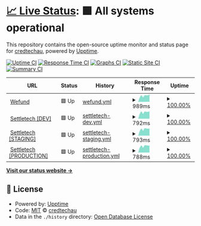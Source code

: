 # [📈 Live Status](https://credtechau.github.io/credtech-monitor): <!--live status--> **🟩 All systems operational**

This repository contains the open-source uptime monitor and status page for [credtechau](https://credtechau.github.io/credtech-monitor), powered by [Upptime](https://github.com/upptime/upptime).

[![Uptime CI](https://github.com/credtechau/credtech-monitor/workflows/Uptime%20CI/badge.svg)](https://github.com/credtechau/credtech-monitor/actions?query=workflow%3A%22Uptime+CI%22)
[![Response Time CI](https://github.com/credtechau/credtech-monitor/workflows/Response%20Time%20CI/badge.svg)](https://github.com/credtechau/credtech-monitor/actions?query=workflow%3A%22Response+Time+CI%22)
[![Graphs CI](https://github.com/credtechau/credtech-monitor/workflows/Graphs%20CI/badge.svg)](https://github.com/credtechau/credtech-monitor/actions?query=workflow%3A%22Graphs+CI%22)
[![Static Site CI](https://github.com/credtechau/credtech-monitor/workflows/Static%20Site%20CI/badge.svg)](https://github.com/credtechau/credtech-monitor/actions?query=workflow%3A%22Static+Site+CI%22)
[![Summary CI](https://github.com/credtechau/credtech-monitor/workflows/Summary%20CI/badge.svg)](https://github.com/credtechau/credtech-monitor/actions?query=workflow%3A%22Summary+CI%22)

<!--start: status pages-->
<!-- This summary is generated by Upptime (https://github.com/upptime/upptime) -->
<!-- Do not edit this manually, your changes will be overwritten -->
<!-- prettier-ignore -->
| URL | Status | History | Response Time | Uptime |
| --- | ------ | ------- | ------------- | ------ |
| <img alt="" src="https://favicons.githubusercontent.com/platform.wefund.io" height="13"> [Wefund](https://platform.wefund.io/login) | 🟩 Up | [wefund.yml](https://github.com/credtechau/credtech-monitor/commits/HEAD/history/wefund.yml) | <details><summary><img alt="Response time graph" src="./graphs/wefund/response-time-week.png" height="20"> 989ms</summary><br><a href="https://credtechau.github.io/credtech-monitor/history/wefund"><img alt="Response time 925" src="https://img.shields.io/endpoint?url=https%3A%2F%2Fraw.githubusercontent.com%2Fcredtechau%2Fcredtech-monitor%2FHEAD%2Fapi%2Fwefund%2Fresponse-time.json"></a><br><a href="https://credtechau.github.io/credtech-monitor/history/wefund"><img alt="24-hour response time 931" src="https://img.shields.io/endpoint?url=https%3A%2F%2Fraw.githubusercontent.com%2Fcredtechau%2Fcredtech-monitor%2FHEAD%2Fapi%2Fwefund%2Fresponse-time-day.json"></a><br><a href="https://credtechau.github.io/credtech-monitor/history/wefund"><img alt="7-day response time 989" src="https://img.shields.io/endpoint?url=https%3A%2F%2Fraw.githubusercontent.com%2Fcredtechau%2Fcredtech-monitor%2FHEAD%2Fapi%2Fwefund%2Fresponse-time-week.json"></a><br><a href="https://credtechau.github.io/credtech-monitor/history/wefund"><img alt="30-day response time 967" src="https://img.shields.io/endpoint?url=https%3A%2F%2Fraw.githubusercontent.com%2Fcredtechau%2Fcredtech-monitor%2FHEAD%2Fapi%2Fwefund%2Fresponse-time-month.json"></a><br><a href="https://credtechau.github.io/credtech-monitor/history/wefund"><img alt="1-year response time 925" src="https://img.shields.io/endpoint?url=https%3A%2F%2Fraw.githubusercontent.com%2Fcredtechau%2Fcredtech-monitor%2FHEAD%2Fapi%2Fwefund%2Fresponse-time-year.json"></a></details> | <details><summary><a href="https://credtechau.github.io/credtech-monitor/history/wefund">100.00%</a></summary><a href="https://credtechau.github.io/credtech-monitor/history/wefund"><img alt="All-time uptime 99.91%" src="https://img.shields.io/endpoint?url=https%3A%2F%2Fraw.githubusercontent.com%2Fcredtechau%2Fcredtech-monitor%2FHEAD%2Fapi%2Fwefund%2Fuptime.json"></a><br><a href="https://credtechau.github.io/credtech-monitor/history/wefund"><img alt="24-hour uptime 100.00%" src="https://img.shields.io/endpoint?url=https%3A%2F%2Fraw.githubusercontent.com%2Fcredtechau%2Fcredtech-monitor%2FHEAD%2Fapi%2Fwefund%2Fuptime-day.json"></a><br><a href="https://credtechau.github.io/credtech-monitor/history/wefund"><img alt="7-day uptime 100.00%" src="https://img.shields.io/endpoint?url=https%3A%2F%2Fraw.githubusercontent.com%2Fcredtechau%2Fcredtech-monitor%2FHEAD%2Fapi%2Fwefund%2Fuptime-week.json"></a><br><a href="https://credtechau.github.io/credtech-monitor/history/wefund"><img alt="30-day uptime 100.00%" src="https://img.shields.io/endpoint?url=https%3A%2F%2Fraw.githubusercontent.com%2Fcredtechau%2Fcredtech-monitor%2FHEAD%2Fapi%2Fwefund%2Fuptime-month.json"></a><br><a href="https://credtechau.github.io/credtech-monitor/history/wefund"><img alt="1-year uptime 99.91%" src="https://img.shields.io/endpoint?url=https%3A%2F%2Fraw.githubusercontent.com%2Fcredtechau%2Fcredtech-monitor%2FHEAD%2Fapi%2Fwefund%2Fuptime-year.json"></a></details>
| <img alt="" src="https://favicons.githubusercontent.com/dev.settletech.io" height="13"> [Settletech [DEV]](https://dev.settletech.io/login) | 🟩 Up | [settletech-dev.yml](https://github.com/credtechau/credtech-monitor/commits/HEAD/history/settletech-dev.yml) | <details><summary><img alt="Response time graph" src="./graphs/settletech-dev/response-time-week.png" height="20"> 792ms</summary><br><a href="https://credtechau.github.io/credtech-monitor/history/settletech-dev"><img alt="Response time 755" src="https://img.shields.io/endpoint?url=https%3A%2F%2Fraw.githubusercontent.com%2Fcredtechau%2Fcredtech-monitor%2FHEAD%2Fapi%2Fsettletech-dev%2Fresponse-time.json"></a><br><a href="https://credtechau.github.io/credtech-monitor/history/settletech-dev"><img alt="24-hour response time 755" src="https://img.shields.io/endpoint?url=https%3A%2F%2Fraw.githubusercontent.com%2Fcredtechau%2Fcredtech-monitor%2FHEAD%2Fapi%2Fsettletech-dev%2Fresponse-time-day.json"></a><br><a href="https://credtechau.github.io/credtech-monitor/history/settletech-dev"><img alt="7-day response time 792" src="https://img.shields.io/endpoint?url=https%3A%2F%2Fraw.githubusercontent.com%2Fcredtechau%2Fcredtech-monitor%2FHEAD%2Fapi%2Fsettletech-dev%2Fresponse-time-week.json"></a><br><a href="https://credtechau.github.io/credtech-monitor/history/settletech-dev"><img alt="30-day response time 789" src="https://img.shields.io/endpoint?url=https%3A%2F%2Fraw.githubusercontent.com%2Fcredtechau%2Fcredtech-monitor%2FHEAD%2Fapi%2Fsettletech-dev%2Fresponse-time-month.json"></a><br><a href="https://credtechau.github.io/credtech-monitor/history/settletech-dev"><img alt="1-year response time 755" src="https://img.shields.io/endpoint?url=https%3A%2F%2Fraw.githubusercontent.com%2Fcredtechau%2Fcredtech-monitor%2FHEAD%2Fapi%2Fsettletech-dev%2Fresponse-time-year.json"></a></details> | <details><summary><a href="https://credtechau.github.io/credtech-monitor/history/settletech-dev">100.00%</a></summary><a href="https://credtechau.github.io/credtech-monitor/history/settletech-dev"><img alt="All-time uptime 99.83%" src="https://img.shields.io/endpoint?url=https%3A%2F%2Fraw.githubusercontent.com%2Fcredtechau%2Fcredtech-monitor%2FHEAD%2Fapi%2Fsettletech-dev%2Fuptime.json"></a><br><a href="https://credtechau.github.io/credtech-monitor/history/settletech-dev"><img alt="24-hour uptime 100.00%" src="https://img.shields.io/endpoint?url=https%3A%2F%2Fraw.githubusercontent.com%2Fcredtechau%2Fcredtech-monitor%2FHEAD%2Fapi%2Fsettletech-dev%2Fuptime-day.json"></a><br><a href="https://credtechau.github.io/credtech-monitor/history/settletech-dev"><img alt="7-day uptime 100.00%" src="https://img.shields.io/endpoint?url=https%3A%2F%2Fraw.githubusercontent.com%2Fcredtechau%2Fcredtech-monitor%2FHEAD%2Fapi%2Fsettletech-dev%2Fuptime-week.json"></a><br><a href="https://credtechau.github.io/credtech-monitor/history/settletech-dev"><img alt="30-day uptime 100.00%" src="https://img.shields.io/endpoint?url=https%3A%2F%2Fraw.githubusercontent.com%2Fcredtechau%2Fcredtech-monitor%2FHEAD%2Fapi%2Fsettletech-dev%2Fuptime-month.json"></a><br><a href="https://credtechau.github.io/credtech-monitor/history/settletech-dev"><img alt="1-year uptime 99.83%" src="https://img.shields.io/endpoint?url=https%3A%2F%2Fraw.githubusercontent.com%2Fcredtechau%2Fcredtech-monitor%2FHEAD%2Fapi%2Fsettletech-dev%2Fuptime-year.json"></a></details>
| <img alt="" src="https://favicons.githubusercontent.com/staging.settletech.io" height="13"> [Settletech [STAGING]](https://staging.settletech.io/login) | 🟩 Up | [settletech-staging.yml](https://github.com/credtechau/credtech-monitor/commits/HEAD/history/settletech-staging.yml) | <details><summary><img alt="Response time graph" src="./graphs/settletech-staging/response-time-week.png" height="20"> 793ms</summary><br><a href="https://credtechau.github.io/credtech-monitor/history/settletech-staging"><img alt="Response time 756" src="https://img.shields.io/endpoint?url=https%3A%2F%2Fraw.githubusercontent.com%2Fcredtechau%2Fcredtech-monitor%2FHEAD%2Fapi%2Fsettletech-staging%2Fresponse-time.json"></a><br><a href="https://credtechau.github.io/credtech-monitor/history/settletech-staging"><img alt="24-hour response time 758" src="https://img.shields.io/endpoint?url=https%3A%2F%2Fraw.githubusercontent.com%2Fcredtechau%2Fcredtech-monitor%2FHEAD%2Fapi%2Fsettletech-staging%2Fresponse-time-day.json"></a><br><a href="https://credtechau.github.io/credtech-monitor/history/settletech-staging"><img alt="7-day response time 793" src="https://img.shields.io/endpoint?url=https%3A%2F%2Fraw.githubusercontent.com%2Fcredtechau%2Fcredtech-monitor%2FHEAD%2Fapi%2Fsettletech-staging%2Fresponse-time-week.json"></a><br><a href="https://credtechau.github.io/credtech-monitor/history/settletech-staging"><img alt="30-day response time 793" src="https://img.shields.io/endpoint?url=https%3A%2F%2Fraw.githubusercontent.com%2Fcredtechau%2Fcredtech-monitor%2FHEAD%2Fapi%2Fsettletech-staging%2Fresponse-time-month.json"></a><br><a href="https://credtechau.github.io/credtech-monitor/history/settletech-staging"><img alt="1-year response time 756" src="https://img.shields.io/endpoint?url=https%3A%2F%2Fraw.githubusercontent.com%2Fcredtechau%2Fcredtech-monitor%2FHEAD%2Fapi%2Fsettletech-staging%2Fresponse-time-year.json"></a></details> | <details><summary><a href="https://credtechau.github.io/credtech-monitor/history/settletech-staging">100.00%</a></summary><a href="https://credtechau.github.io/credtech-monitor/history/settletech-staging"><img alt="All-time uptime 99.98%" src="https://img.shields.io/endpoint?url=https%3A%2F%2Fraw.githubusercontent.com%2Fcredtechau%2Fcredtech-monitor%2FHEAD%2Fapi%2Fsettletech-staging%2Fuptime.json"></a><br><a href="https://credtechau.github.io/credtech-monitor/history/settletech-staging"><img alt="24-hour uptime 100.00%" src="https://img.shields.io/endpoint?url=https%3A%2F%2Fraw.githubusercontent.com%2Fcredtechau%2Fcredtech-monitor%2FHEAD%2Fapi%2Fsettletech-staging%2Fuptime-day.json"></a><br><a href="https://credtechau.github.io/credtech-monitor/history/settletech-staging"><img alt="7-day uptime 100.00%" src="https://img.shields.io/endpoint?url=https%3A%2F%2Fraw.githubusercontent.com%2Fcredtechau%2Fcredtech-monitor%2FHEAD%2Fapi%2Fsettletech-staging%2Fuptime-week.json"></a><br><a href="https://credtechau.github.io/credtech-monitor/history/settletech-staging"><img alt="30-day uptime 99.90%" src="https://img.shields.io/endpoint?url=https%3A%2F%2Fraw.githubusercontent.com%2Fcredtechau%2Fcredtech-monitor%2FHEAD%2Fapi%2Fsettletech-staging%2Fuptime-month.json"></a><br><a href="https://credtechau.github.io/credtech-monitor/history/settletech-staging"><img alt="1-year uptime 99.98%" src="https://img.shields.io/endpoint?url=https%3A%2F%2Fraw.githubusercontent.com%2Fcredtechau%2Fcredtech-monitor%2FHEAD%2Fapi%2Fsettletech-staging%2Fuptime-year.json"></a></details>
| <img alt="" src="https://favicons.githubusercontent.com/platform.settletech.io" height="13"> [Settletech [PRODUCTION]](https://platform.settletech.io/login) | 🟩 Up | [settletech-production.yml](https://github.com/credtechau/credtech-monitor/commits/HEAD/history/settletech-production.yml) | <details><summary><img alt="Response time graph" src="./graphs/settletech-production/response-time-week.png" height="20"> 788ms</summary><br><a href="https://credtechau.github.io/credtech-monitor/history/settletech-production"><img alt="Response time 750" src="https://img.shields.io/endpoint?url=https%3A%2F%2Fraw.githubusercontent.com%2Fcredtechau%2Fcredtech-monitor%2FHEAD%2Fapi%2Fsettletech-production%2Fresponse-time.json"></a><br><a href="https://credtechau.github.io/credtech-monitor/history/settletech-production"><img alt="24-hour response time 750" src="https://img.shields.io/endpoint?url=https%3A%2F%2Fraw.githubusercontent.com%2Fcredtechau%2Fcredtech-monitor%2FHEAD%2Fapi%2Fsettletech-production%2Fresponse-time-day.json"></a><br><a href="https://credtechau.github.io/credtech-monitor/history/settletech-production"><img alt="7-day response time 788" src="https://img.shields.io/endpoint?url=https%3A%2F%2Fraw.githubusercontent.com%2Fcredtechau%2Fcredtech-monitor%2FHEAD%2Fapi%2Fsettletech-production%2Fresponse-time-week.json"></a><br><a href="https://credtechau.github.io/credtech-monitor/history/settletech-production"><img alt="30-day response time 779" src="https://img.shields.io/endpoint?url=https%3A%2F%2Fraw.githubusercontent.com%2Fcredtechau%2Fcredtech-monitor%2FHEAD%2Fapi%2Fsettletech-production%2Fresponse-time-month.json"></a><br><a href="https://credtechau.github.io/credtech-monitor/history/settletech-production"><img alt="1-year response time 750" src="https://img.shields.io/endpoint?url=https%3A%2F%2Fraw.githubusercontent.com%2Fcredtechau%2Fcredtech-monitor%2FHEAD%2Fapi%2Fsettletech-production%2Fresponse-time-year.json"></a></details> | <details><summary><a href="https://credtechau.github.io/credtech-monitor/history/settletech-production">100.00%</a></summary><a href="https://credtechau.github.io/credtech-monitor/history/settletech-production"><img alt="All-time uptime 99.99%" src="https://img.shields.io/endpoint?url=https%3A%2F%2Fraw.githubusercontent.com%2Fcredtechau%2Fcredtech-monitor%2FHEAD%2Fapi%2Fsettletech-production%2Fuptime.json"></a><br><a href="https://credtechau.github.io/credtech-monitor/history/settletech-production"><img alt="24-hour uptime 100.00%" src="https://img.shields.io/endpoint?url=https%3A%2F%2Fraw.githubusercontent.com%2Fcredtechau%2Fcredtech-monitor%2FHEAD%2Fapi%2Fsettletech-production%2Fuptime-day.json"></a><br><a href="https://credtechau.github.io/credtech-monitor/history/settletech-production"><img alt="7-day uptime 100.00%" src="https://img.shields.io/endpoint?url=https%3A%2F%2Fraw.githubusercontent.com%2Fcredtechau%2Fcredtech-monitor%2FHEAD%2Fapi%2Fsettletech-production%2Fuptime-week.json"></a><br><a href="https://credtechau.github.io/credtech-monitor/history/settletech-production"><img alt="30-day uptime 100.00%" src="https://img.shields.io/endpoint?url=https%3A%2F%2Fraw.githubusercontent.com%2Fcredtechau%2Fcredtech-monitor%2FHEAD%2Fapi%2Fsettletech-production%2Fuptime-month.json"></a><br><a href="https://credtechau.github.io/credtech-monitor/history/settletech-production"><img alt="1-year uptime 99.99%" src="https://img.shields.io/endpoint?url=https%3A%2F%2Fraw.githubusercontent.com%2Fcredtechau%2Fcredtech-monitor%2FHEAD%2Fapi%2Fsettletech-production%2Fuptime-year.json"></a></details>

<!--end: status pages-->

[**Visit our status website →**](https://credtechau.github.io/credtech-monitor)

## 📄 License

- Powered by: [Upptime](https://github.com/upptime/upptime)
- Code: [MIT](./LICENSE) © [credtechau](https://credtechau.github.io/credtech-monitor)
- Data in the `./history` directory: [Open Database License](https://opendatacommons.org/licenses/odbl/1-0/)
